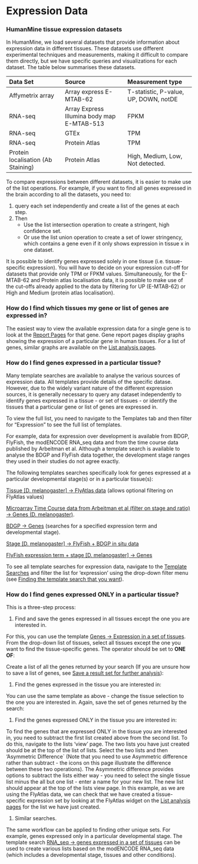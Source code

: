 # Expression Data

### HumanMine tissue expression datasets

In HumanMine, we load several datasets that provide information about expression data in different tissues. These datasets use different experimental techniques and measurements, making it difficult to compare them directly, but we have specific queries and visualizations for each dataset. The table below summarises these datasets.

| **Data Set** | Source | **Measurement type** |
| :--- | :--- | :--- |
| Affymetrix array  | Array express E-MTAB-62  | T-statistic, P-value, UP, DOWN, notDE |
| RNA-seq | Array Express Illumina body map E-MTAB-513 | FPKM |
| RNA-seq | GTEx | TPM |
| RNA-seq | Protein Atlas | TPM |
| Protein localisation \(Ab Staining\) | Protein Atlas | High, Medium, Low, Not detected. |

To compare expressions between different datasets, it is easier to make use of the list operations. For example, if you want to find all genes expressed in the brain according to all the datasets, you need to:

1. query each set independently and create a list of the genes at each step. 
2. Then 
   * Use the list intersection operation to create a stringent, high confidence set.
   * Or use the list union operation to create a set of lower stringency, which contains a gene even if it only shows expression in tissue x in one dataset.

It is possible to identify genes expressed solely in one tissue \(i.e. tissue-specific expression\). You will have to decide on your expression cut-off for datasets that provide only TPM or FPKM values. Simultaneously, for the E-MTAB-62 and Protein atlas localisation data, it is possible to make use of the cut-offs already applied to the data by filtering for UP \(E-MTAB-62\) or High and Medium \(protein atlas localisation\).

### How do I find which tissues my gene or list of genes are expressed in?

The easiest way to view the available expression data for a single gene is to look at the [Report Pages](../report-pages.md) for that gene. Gene report pages display graphs showing the expression of a particular gene in human tissues. For a list of genes, similar graphs are available on the [List analysis pages](../lists/list-analysis-pages.md). 

### How do I find genes expressed in a particular tissue?

Many template searches are available to analyse the various sources of expression data. All templates provide details of the specific datase. However, due to the widely variant nature of the different expression sources, it is generally necessary to query any dataset independently to identify genes expressed in a tissue - or set of tissues - or identify the tissues that a particular gene or list of genes are expressed in. 

To view the full list, you need to navigate to the Templates tab and then filter for “Expression” to see the full list of templates. 

For example, data for expression over development is available from BDGP, FlyFish, the modENCODE RNA\_seq data and from the time course data published by Arbeitman et al. Although a template search is available to analyse the BDGP and FlyFish data together, the development stage ranges they used in their studies do not agree exactly.

The following templates searches specifically look for genes expressed at a particular developmental stage\(s\) or in a particular tissue\(s\):

[Tissue \[D. melanogaster\] → FlyAtlas data](http://www.flymine.org/query/template.do?name=Tissue_Flyatlas&scope=all) \(allows optional filtering on FlyAtlas values\)

[Microarray Time Course data from Arbeitman et al \(filter on stage and ratio\) → Genes \(D. melanogaster\)](http://www.flymine.org/query/template.do?name=TimeCourseData_Gene&scope=all).

[BDGP → Genes](http://www.flymine.org/query/template.do?name=BDGP_Gene&scope=all) \(searches for a specified expression term and developmental stage\).

[Stage \[D. melanogaster\] → FlyFish + BDGP in situ data](http://www.flymine.org/query/template.do?name=Stage_FlyFishBDGP&scope=all)

[FlyFish expression term + stage \[D. melanogaster\] → Genes](http://www.flymine.org/query/template.do?name=FlyFish_Genes&scope=all)

To see all template searches for expression data, navigate to the [Template Searches](https://flymine.readthedocs.io/en/latest/templates/Documentationtemplatesearches.html#templatesearches) and filter the list for ‘expression’ using the drop-down filter menu \(see [Finding the template search that you want](https://flymine.readthedocs.io/en/latest/templates/Documentationtemplatesearches.html#filtertemplatesearches)\).

### How do I find genes expressed ONLY in a particular tissue?

This is a three-step process:

1. Find and save the genes expressed in all tissues except the one you are interested in.

For this, you can use the template [Genes → Expression in a set of tissues](http://www.flymine.org/query/template.do?name=Gene_FlyAtlas_TissueList&scope=all). From the drop-down list of tissues, select all tissues except the one you want to find the tissue-specific genes. The operator should be set to **ONE OF**:

Create a list of all the genes returned by your search \(If you are unsure how to save a list of genes, see [Save a result set for further analysis](https://app.gitbook.com/@user-documentation-intermine/s/user-documentation/content/user-documentation/results-tables#save-a-result-set-for-further-analysis)\):

1. Find the genes expressed in the tissue you are interested in:

You can use the same template as above - change the tissue selection to the one you are interested in. Again, save the set of genes returned by the search:

1. Find the genes expressed ONLY in the tissue you are interested in:

To find the genes that are expressed ONLY in the tissue you are interested in, you need to subtract the first list created above from the second list. To do this, navigate to the lists ‘view’ page. The two lists you have just created should be at the top of the list of lists. Select the two lists and then ‘Asymmetric Difference\` \(Note that you need to use Asymmetric difference rather than subtract - the icons on this page illustrate the difference between these two operations\). The Asymmetric difference provides options to subtract the lists either way - you need to select the single tissue list minus the all but one list - enter a name for your new list. The new list should appear at the top of the lists view page. In this example, as we are using the FlyAtlas data, we can check that we have created a tissue-specific expression set by looking at the FlyAtlas widget on the [List analysis pages](https://flymine.readthedocs.io/en/latest/lists/analysis/Documentationlistanalysispages.html#listanalysispage) for the list we have just created.

1. Similar searches.

The same workflow can be applied to finding other unique sets. For example, genes expressed only in a particular developmental stage. The template search [RNA\_seq → genes expressed in a set of tissues](http://www.flymine.org/query/template.do?name=modENCODE_RNA_seq_Tissues&scope=all) can be used to create various lists based on the modENCODE RNA\_seq data \(which includes a developmental stage, tissues and other conditions\).

